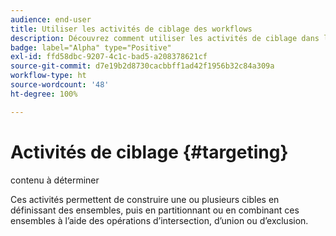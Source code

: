 ```yaml
---
audience: end-user
title: Utiliser les activités de ciblage des workflows
description: Découvrez comment utiliser les activités de ciblage dans les workflows Web d’Adobe Campaign.
badge: label="Alpha" type="Positive"
exl-id: ffd58dbc-9207-4c1c-bad5-a208378621cf
source-git-commit: d7e19b2d8730cacbbff1ad42f1956b32c84a309a
workflow-type: ht
source-wordcount: '48'
ht-degree: 100%

---
```


# Activités de ciblage {#targeting}

contenu à déterminer

<!--à reformuler-->Ces activités permettent de construire une ou plusieurs cibles en définissant des ensembles, puis en partitionnant ou en combinant ces ensembles à l’aide des opérations d’intersection, d’union ou d’exclusion.

